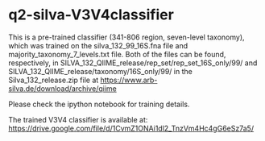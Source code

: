 # q2-silva-V3V4classifier

This is a pre-trained classifier (341-806 region, seven-level taxonomy), which was trained on the silva_132_99_16S.fna file and majority_taxonomy_7_levels.txt file. Both of the files can be found, respectively, in SILVA_132_QIIME_release⁩/⁨rep_set⁩/⁨rep_set_16S_only⁩/⁨99⁩/ and SILVA_132_QIIME_release⁩/taxonomy⁩/16S_only⁩/⁨99⁩/ in the Silva_132_release.zip file at https://www.arb-silva.de/download/archive/qiime

Please check the ipython notebook for training details.

The trained V3V4 classifier is available at:
https://drive.google.com/file/d/1CvmZ1ONAi1dl2_TnzVm4Hc4gG6eSz7a5/
